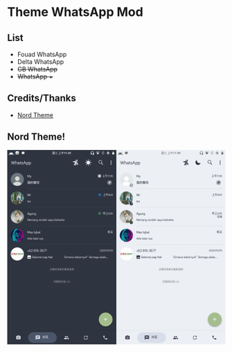 # Theme WhatsApp Mod

## List
- Fouad WhatsApp
- Delta WhatsApp
- <del>GB WhatsApp</del>
- <del>WhatsApp +</del>

## Credits/Thanks
- [Nord Theme](http://nordtheme.com)

## Nord Theme!
<img align="left" width="50%" src="https://github.com/Dhn-nys/thmwamod/blob/main/Screenshots/NordThemeDark.png">
<img align="right" width="50%" src="https://github.com/Dhn-nys/thmwamod/blob/main/Screenshots/NordThemeLight.png">
